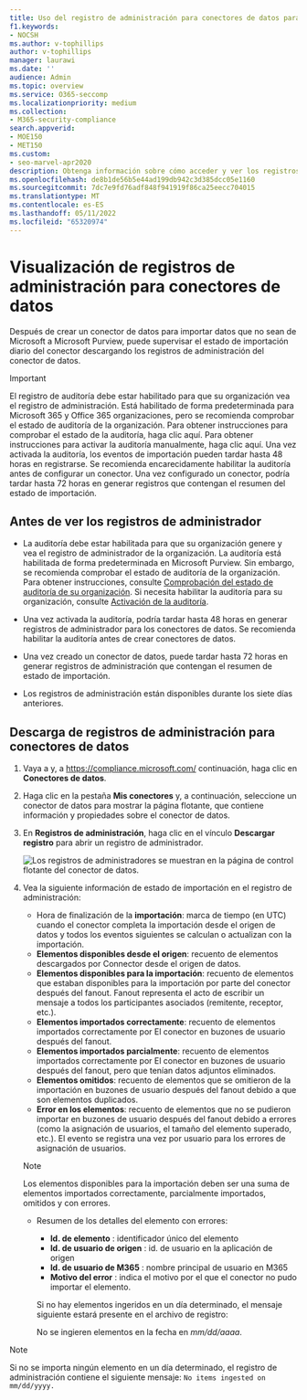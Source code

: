 ```yaml
---
title: Uso del registro de administración para conectores de datos para ver el estado de la importación de datos
f1.keywords:
- NOCSH
ms.author: v-tophillips
author: v-tophillips
manager: laurawi
ms.date: ''
audience: Admin
ms.topic: overview
ms.service: O365-seccomp
ms.localizationpriority: medium
ms.collection:
- M365-security-compliance
search.appverid:
- MOE150
- MET150
ms.custom:
- seo-marvel-apr2020
description: Obtenga información sobre cómo acceder y ver los registros de administración de los conectores de datos para obtener información de estado de los datos importados por el conector.
ms.openlocfilehash: de8b1de56b5e44ad199db942c3d385dcc05e1160
ms.sourcegitcommit: 7dc7e9fd76adf848f941919f86ca25eecc704015
ms.translationtype: MT
ms.contentlocale: es-ES
ms.lasthandoff: 05/11/2022
ms.locfileid: "65320974"
---
```

# <a name="view-admin-logs-for-data-connectors"></a>Visualización de registros de administración para conectores de datos

Después de crear un conector de datos para importar datos que no sean de Microsoft a Microsoft Purview, puede supervisar el estado de importación diario del conector descargando los registros de administración del conector de datos.

> [!IMPORTANT]
> El registro de auditoría debe estar habilitado para que su organización vea el registro de administración. Está habilitado de forma predeterminada para Microsoft 365 y Office 365 organizaciones, pero se recomienda comprobar el estado de auditoría de la organización. Para obtener instrucciones para comprobar el estado de la auditoría, haga clic aquí. Para obtener instrucciones para activar la auditoría manualmente, haga clic aquí. Una vez activada la auditoría, los eventos de importación pueden tardar hasta 48 horas en registrarse. Se recomienda encarecidamente habilitar la auditoría antes de configurar un conector. Una vez configurado un conector, podría tardar hasta 72 horas en generar registros que contengan el resumen del estado de importación.

## <a name="before-you-view-admin-logs"></a>Antes de ver los registros de administrador

- La auditoría debe estar habilitada para que su organización genere y vea el registro de administrador de la organización. La auditoría está habilitada de forma predeterminada en Microsoft Purview. Sin embargo, se recomienda comprobar el estado de auditoría de la organización. Para obtener instrucciones, consulte [Comprobación del estado de auditoría de su organización](turn-audit-log-search-on-or-off.md#verify-the-auditing-status-for-your-organization). Si necesita habilitar la auditoría para su organización, consulte [Activación de la auditoría](turn-audit-log-search-on-or-off.md#turn-on-auditing).

- Una vez activada la auditoría, podría tardar hasta 48 horas en generar registros de administrador para los conectores de datos. Se recomienda habilitar la auditoría antes de crear conectores de datos.

- Una vez creado un conector de datos, puede tardar hasta 72 horas en generar registros de administración que contengan el resumen de estado de importación.

- Los registros de administración están disponibles durante los siete días anteriores.

## <a name="download-admin-logs-for-data-connectors"></a>Descarga de registros de administración para conectores de datos

1. Vaya a y, a <https://compliance.microsoft.com/> continuación, haga clic en **Conectores de datos**.

2. Haga clic en la pestaña **Mis conectores** y, a continuación, seleccione un conector de datos para mostrar la página flotante, que contiene información y propiedades sobre el conector de datos.

3. En **Registros de administración**, haga clic en el vínculo **Descargar registro** para abrir un registro de administrador.

   ![Los registros de administradores se muestran en la página de control flotante del conector de datos.](..\media\Data-connector-admin-logs1.png)

4. Vea la siguiente información de estado de importación en el registro de administración:

    - Hora de finalización de la **importación**: marca de tiempo (en UTC) cuando el conector completa la importación desde el origen de datos y todos los eventos siguientes se calculan o actualizan con la importación.
    - **Elementos disponibles desde el origen**: recuento de elementos descargados por Connector desde el origen de datos.
    - **Elementos disponibles para la importación**: recuento de elementos que estaban disponibles para la importación por parte del conector después del fanout. Fanout representa el acto de escribir un mensaje a todos los participantes asociados (remitente, receptor, etc.).
    - **Elementos importados correctamente**: recuento de elementos importados correctamente por El conector en buzones de usuario después del fanout.
    - **Elementos importados parcialmente**: recuento de elementos importados correctamente por El conector en buzones de usuario después del fanout, pero que tenían datos adjuntos eliminados.
    - **Elementos omitidos**: recuento de elementos que se omitieron de la importación en buzones de usuario después del fanout debido a que son elementos duplicados.
    - **Error en los elementos**: recuento de elementos que no se pudieron importar en buzones de usuario después del fanout debido a errores (como la asignación de usuarios, el tamaño del elemento superado, etc.). El evento se registra una vez por usuario para los errores de asignación de usuarios.

    > [!NOTE]
    > Los elementos disponibles para la importación deben ser una suma de elementos importados correctamente, parcialmente importados, omitidos y con errores.

    - Resumen de los detalles del elemento con errores:
      - **Id. de elemento** : identificador único del elemento
      - **Id. de usuario de origen** : id. de usuario en la aplicación de origen
      - **Id. de usuario de M365** : nombre principal de usuario en M365
      - **Motivo del error** : indica el motivo por el que el conector no pudo importar el elemento.

      Si no hay elementos ingeridos en un día determinado, el mensaje siguiente estará presente en el archivo de registro:

      No se ingieren elementos en la fecha en *mm/dd/aaaa*.

> [!NOTE]
> Si no se importa ningún elemento en un día determinado, el registro de administración contiene el siguiente mensaje: `No items ingested on mm/dd/yyyy.`
